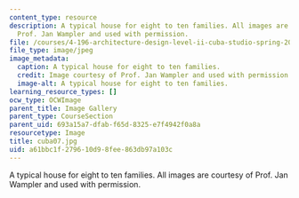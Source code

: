 ```yaml
---
content_type: resource
description: A typical house for eight to ten families. All images are courtesy of
  Prof. Jan Wampler and used with permission.
file: /courses/4-196-architecture-design-level-ii-cuba-studio-spring-2004/a61bbc1f279610d98fee863db97a103c_cuba07.jpg
file_type: image/jpeg
image_metadata:
  caption: A typical house for eight to ten families.
  credit: Image courtesy of Prof. Jan Wampler and used with permission.
  image-alt: A typical house for eight to ten families.
learning_resource_types: []
ocw_type: OCWImage
parent_title: Image Gallery
parent_type: CourseSection
parent_uid: 693a15a7-dfab-f65d-8325-e7f4942f0a8a
resourcetype: Image
title: cuba07.jpg
uid: a61bbc1f-2796-10d9-8fee-863db97a103c
---
```

A typical house for eight to ten families. All images are courtesy of Prof. Jan Wampler and used with permission.

